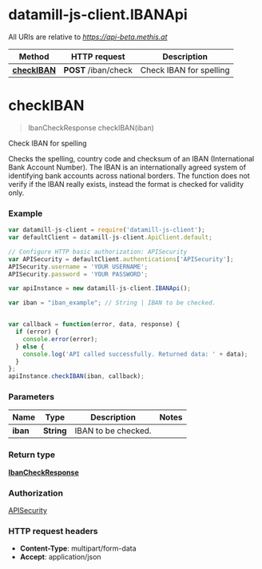 # datamill-js-client.IBANApi

All URIs are relative to *https://api-beta.methis.at*

Method | HTTP request | Description
------------- | ------------- | -------------
[**checkIBAN**](IBANApi.md#checkIBAN) | **POST** /iban/check | Check IBAN for spelling


<a name="checkIBAN"></a>
# **checkIBAN**
> IbanCheckResponse checkIBAN(iban)

Check IBAN for spelling

Checks the spelling, country code and checksum of an IBAN (International Bank Account Number). The IBAN is an internationally agreed system of identifying bank accounts across national borders. The function does not verify if the IBAN really exists, instead the format is checked for validity only. 

### Example
```javascript
var datamill-js-client = require('datamill-js-client');
var defaultClient = datamill-js-client.ApiClient.default;

// Configure HTTP basic authorization: APISecurity
var APISecurity = defaultClient.authentications['APISecurity'];
APISecurity.username = 'YOUR USERNAME';
APISecurity.password = 'YOUR PASSWORD';

var apiInstance = new datamill-js-client.IBANApi();

var iban = "iban_example"; // String | IBAN to be checked.


var callback = function(error, data, response) {
  if (error) {
    console.error(error);
  } else {
    console.log('API called successfully. Returned data: ' + data);
  }
};
apiInstance.checkIBAN(iban, callback);
```

### Parameters

Name | Type | Description  | Notes
------------- | ------------- | ------------- | -------------
 **iban** | **String**| IBAN to be checked. | 

### Return type

[**IbanCheckResponse**](IbanCheckResponse.md)

### Authorization

[APISecurity](../README.md#APISecurity)

### HTTP request headers

 - **Content-Type**: multipart/form-data
 - **Accept**: application/json

